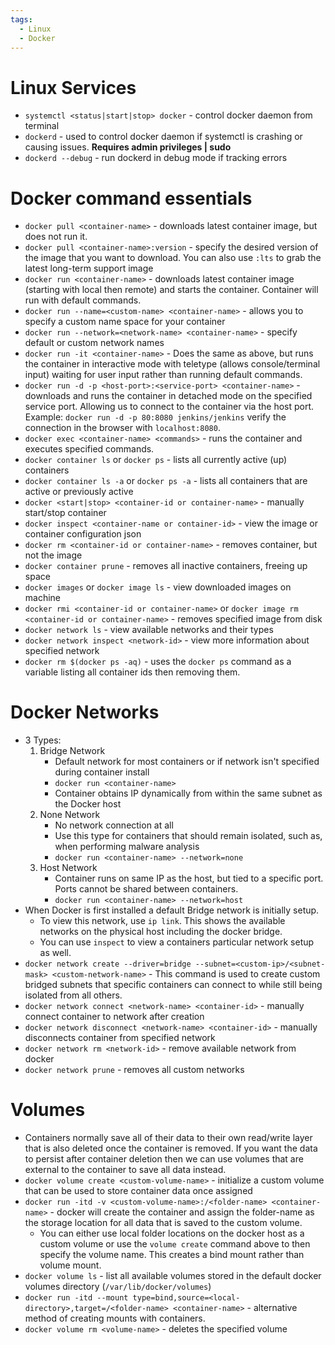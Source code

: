 ```yaml
---
tags:
  - Linux
  - Docker
---
```


# Linux Services
- `systemctl <status|start|stop> docker` - control docker daemon from terminal
- `dockerd` - used to control docker daemon if systemctl is crashing or causing issues. **Requires admin privileges | sudo**
- `dockerd --debug` - run dockerd in debug mode if tracking errors
# Docker command essentials
- `docker pull <container-name>` - downloads latest container image, but does not run it.
- `docker pull <container-name>:version` - specify the desired version of the image that you want to download. You can also use `:lts` to grab the latest long-term support image
- `docker run <container-name>` - downloads latest container image (starting with local then remote) and starts the container. Container will run with default commands.
- `docker run --name=<custom-name> <container-name>` - allows you to specify a custom name space for your container
- `docker run --network=<network-name> <container-name>` - specify default or custom network names
- `docker run -it <container-name>` - Does the same as above, but runs the container in interactive mode with teletype (allows console/terminal input) waiting for user input rather than running default commands.
- `docker run -d -p <host-port>:<service-port> <container-name>` - downloads and runs the container in detached mode on the specified service port. Allowing us to connect to the container via the host port. Example: `docker run -d -p 80:8080 jenkins/jenkins` verify the connection in the browser with `localhost:8080`.
- `docker exec <container-name> <commands>` - runs the container and executes specified commands.
- `docker container ls` or `docker ps` - lists all currently active (up) containers
- `docker container ls -a` or `docker ps -a` - lists all containers that are active or previously active
- `docker <start|stop> <container-id or container-name>` - manually start/stop container
- `docker inspect <container-name or container-id>` - view the image or container configuration json
- `docker rm <container-id or container-name>` - removes container, but not the image
- `docker container prune` - removes all inactive containers, freeing up space
- `docker images` or `docker image ls` - view downloaded images on machine
- `docker rmi <container-id or container-name>` or `docker image rm <container-id or container-name>` - removes specified image from disk
- `docker network ls` - view available networks and their types
- `docker network inspect <network-id>` - view more information about specified network
- `docker rm $(docker ps -aq)` - uses the `docker ps` command as a variable listing all container ids then removing them.

# Docker Networks
- 3 Types:
	1. Bridge Network
		- Default network for most containers or if network isn't specified during container install
		- `docker run <container-name>`
		- Container obtains IP dynamically from within the same subnet as the Docker host
	2. None Network
		- No network connection at all
		- Use this type for containers that should remain isolated, such as, when performing malware analysis
		- `docker run <container-name> --network=none`
	3. Host Network
		- Container runs on same IP as the host, but tied to a specific port. Ports cannot be shared between containers.
		- `docker run <container-name> --network=host`
- When Docker is first installed a default Bridge network is initially setup.
	- To view this network, use `ip link`. This shows the available networks on the physical host including the docker bridge.
	- You can use `inspect` to view a containers particular network setup as well.
- `docker network create --driver=bridge --subnet=<custom-ip>/<subnet-mask> <custom-network-name>` - This command is used to create custom bridged subnets that specific containers can connect to while still being isolated from all others.
- `docker network connect <network-name> <container-id>` - manually connect container to network after creation
- `docker network disconnect <network-name> <container-id>` - manually disconnects container from specified network
- `docker network rm <network-id>` - remove available network from docker
- `docker network prune` - removes all custom networks

# Volumes
- Containers normally save all of their data to their own read/write layer that is also deleted once the container is removed. If you want the data to persist after container deletion then we can use volumes that are external to the container to save all data instead.
- `docker volume create <custom-volume-name>` - initialize a custom volume that can be used to store container data once assigned
- `docker run -itd -v <custom-volume-name>:/<folder-name> <container-name>` - docker will create the container and assign the folder-name as the storage location for all data that is saved to the custom volume.
	- You can either use local folder locations on the docker host as a custom volume or use the `volume create` command above to then specify the volume name. This creates a bind mount rather than volume mount.
- `docker volume ls` - list all available volumes stored in the default docker volumes directory (`/var/lib/docker/volumes`)
- `docker run -itd --mount type=bind,source=<local-directory>,target=/<folder-name> <container-name>` - alternative method of creating mounts with containers.
- `docker volume rm <volume-name>` - deletes the specified volume